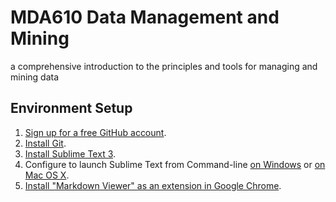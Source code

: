 # MDA610 Data Management and Mining
a comprehensive introduction to the principles and tools for managing and mining data

## Environment Setup
1. [Sign up for a free GitHub account](https://github.com). 
2. [Install Git](https://git-scm.com/book/en/v2/Getting-Started-Installing-Git).
3. [Install Sublime Text 3](https://www.sublimetext.com/3).
4. Configure to launch Sublime Text from Command-line [on Windows](https://www.youtube.com/watch?v=OWOYqoLPPyU) or [on Mac OS X](https://medium.com/@petehouston/config-to-launch-sublime-text-from-command-line-on-mac-os-x-d7c6fdb5104b).
5. [Install "Markdown Viewer" as an extension in Google Chrome](https://support.google.com/chrome_webstore/answer/2664769?hl=en).


